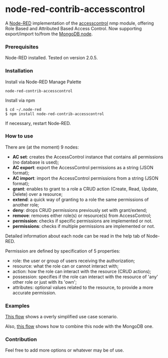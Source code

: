 # node-red-contrib-accesscontrol

A [Node-RED](https://nodered.org/) implementation of the [accesscontrol](https://www.npmjs.com/package/accesscontrol) nmp module, offering Role Based and Attributed Based Access Control. Now supporting export/import to/from the [MongoDB node](https://flows.nodered.org/node/node-red-node-mongodb).


### Prerequisites

Node-RED installed. Tested on version 2.0.5.


### Installation
 
Install via Node-RED Manage Palette

```
node-red-contrib-accesscontrol
```

Install via npm

```shell
$ cd ~/.node-red
$ npm install node-red-contrib-accesscontrol
```

If necessary, restart Node-RED.


### How to use
There are (at the moment) 9 nodes:
- **AC set**: creates the AccessControl instance that contains all permissions (no database is used);
- **AC export**: export the AccessControl permissions as a string (JSON format);
- **AC import**: import the AccessControl permissions from a string (JSON format);
- **grant**: enables to grant to a role a CRUD action (Create, Read, Update, Delete) over a resource;
- **extend**: a quick way of granting to a role the same permissions of another role;
- **deny**: drops CRUD permissions previously set with grant/extend;
- **remove**: removes either role(s) or resource(s) from AccessControl;
- **permission**: checks if specific permissions are implemented or not.
- **permissions**: checks if multiple permissions are implemented or not.

Detailed information about each node can be read in the help tab of Node-RED.

Permission are defined by specification of 5 properties:
- role: the user or group of users receiving the authorization;
- resource: what the role can or cannot interact with;
- action: how the role can interact with the resource (CRUD actions);
- possession: specifies if the role can interact with the resource of 'any' other role or just with its 'own';
- attributes: optional values related to the resource, to provide a more accurate permission.


### Examples
[This flow](https://flows.nodered.org/flow/735d285b1e5fbf3f5c9f2495812c4292) shows a overly simplified use case scenario.

Also, [this flow](https://flows.nodered.org/flow/d9df53b07308813a6cb28511180351ed) shows how to combine this node with the MongoDB one.


### Contribution

Feel free to add more options or whatever may be of use.
